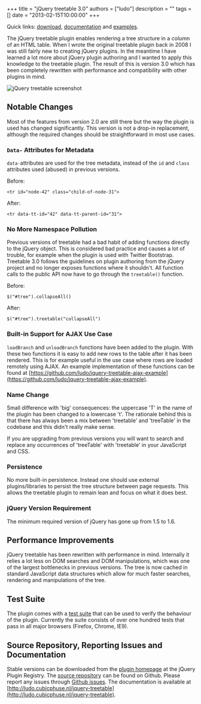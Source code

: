+++
title = "jQuery treetable 3.0"
authors = ["ludo"]
description = ""
tags = []
date = "2013-02-15T10:00:00"
+++

Quick links: [download](http://plugins.jquery.com/treetable), [documentation](http://ludo.cubicphuse.nl/jquery-treetable) and [examples](http://ludo.cubicphuse.nl/jquery-treetable#examples).

The jQuery treetable plugin enables rendering a tree structure in a column of an HTML table. When I wrote the original treetable plugin back in 2008 I was still fairly new to creating jQuery plugins. In the meantime I have learned a lot more about jQuery plugin authoring and I wanted to apply this knowledge to the treetable plugin. The result of this is version 3.0 which has been completely rewritten with performance and compatibility with other plugins in mind.

![jQuery treetable screenshot](treetable.png)

## Notable Changes

Most of the features from version 2.0 are still there but the way the plugin is used has changed significantly. This version is not a drop-in replacement, although the required changes should be straightforward in most use cases.

### `Data-` Attributes for Metadata

`data-`attributes are used for the tree metadata, instead of the `id` and `class` attributes used (abused) in previous versions.

Before:

    <tr id="node-42" class="child-of-node-31">

After:

    <tr data-tt-id="42" data-tt-parent-id="31">

### No More Namespace Pollution

Previous versions of treetable had a bad habit of adding functions directly to the jQuery object. This is considered bad practice and causes a lot of trouble, for example when the plugin is used with Twitter Bootstrap. Treetable 3.0 follows the guidelines on plugin authoring from the jQuery project and no longer exposes functions where it shouldn't. All function calls  to the public API now have to go through the `treetable()` function.

Before:

    $("#tree").collapseAll()

After:

    $("#tree").treetable("collapseAll")

### Built-in Support for AJAX Use Case

`loadBranch` and `unloadBranch` functions have been added to the plugin. With these two functions it is easy to add new rows to the table after it has been rendered. This is for example useful in the use case where rows are loaded remotely using AJAX. An example implementation of these functions can be found at [https://github.com/ludo/jquery-treetable-ajax-example](https://github.com/ludo/jquery-treetable-ajax-example).

### Name Change

Small difference with 'big' consequences: the uppercase 'T' in the name of the plugin has been changed to a lowercase 't'. The rationale behind this is that there has always been a mix between 'treetable' and 'treeTable' in the codebase and this didn't really make sense.

If you are upgrading from previous versions you will want to search and replace any occurrences of 'treeTable' with 'treetable' in your JavaScript and CSS.

### Persistence

No more built-in persistence. Instead one should use external plugins/libraries to persist the tree structure between page requests. This allows the treetable plugin to remain lean and focus on what it does best.

### jQuery Version Requirement

The minimum required version of jQuery has gone up from 1.5 to 1.6.

## Performance Improvements

jQuery treetable has been rewritten with performance in mind. Internally it relies a lot less on DOM searches and DOM manipulations, which was one of the largest bottlenecks in previous versions. The tree is now cached in standard JavaScript data structures which allow for much faster searches, rendering and manipulations of the tree.

## Test Suite

The plugin comes with a [test suite](http://ludo.cubicphuse.nl/jquery-treetable/test.html) that can be used to verify the behaviour of the plugin. Currently the suite consists of over one hundred tests that pass in all major browsers (Firefox, Chrome, IE9).

## Source Repository, Reporting Issues and Documentation

Stable versions can be downloaded from the [plugin homepage](http://plugins.jquery.com/treetable) at the jQuery Plugin Registry. The [source repository](https://github.com/ludo/jquery-treetable) can be found on Github. Please report any issues through [Github issues](https://github.com/ludo/jquery-treetable/issues). The documentation is available at [http://ludo.cubicphuse.nl/jquery-treetable](http://ludo.cubicphuse.nl/jquery-treetable).